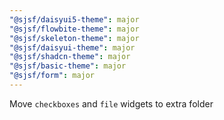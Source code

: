 ```yaml
---
"@sjsf/daisyui5-theme": major
"@sjsf/flowbite-theme": major
"@sjsf/skeleton-theme": major
"@sjsf/daisyui-theme": major
"@sjsf/shadcn-theme": major
"@sjsf/basic-theme": major
"@sjsf/form": major
---
```


Move `checkboxes` and `file` widgets to extra folder
